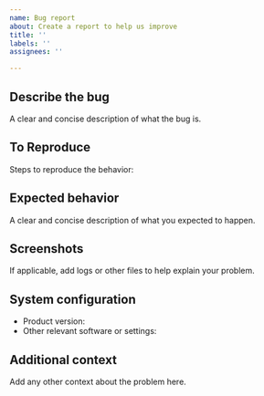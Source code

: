 ```yaml
---
name: Bug report
about: Create a report to help us improve
title: ''
labels: ''
assignees: ''

---
```


## Describe the bug ##
A clear and concise description of what the bug is.

## To Reproduce ##
Steps to reproduce the behavior:

## Expected behavior ##
A clear and concise description of what you expected to happen.

## Screenshots ##
If applicable, add logs or other files to help explain your problem.

## System configuration ##
- Product version:
- Other relevant software or settings: 

## Additional context ##
Add any other context about the problem here.
